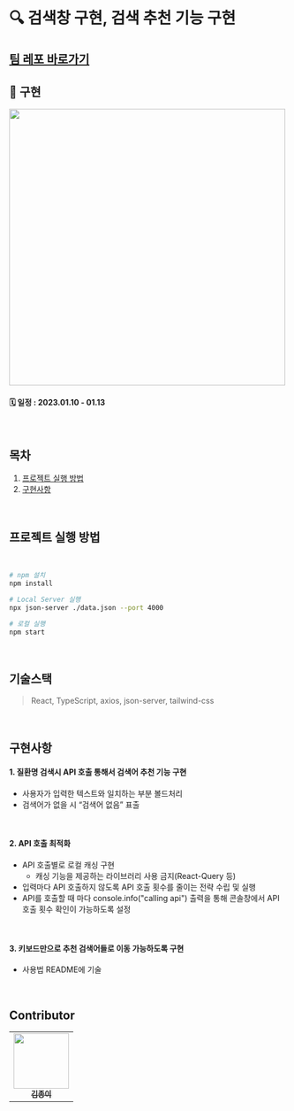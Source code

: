# 🔍 검색창 구현, 검색 추천 기능 구현

## [팀 레포 바로가기](https://github.com/wanted-onboarding8-6/pre-onboarding-8th-3week-6)

## 📌 구현
<img width="500px" src="https://user-images.githubusercontent.com/107424974/214620477-c2ae5004-8515-43d9-a4a0-6b572dfc9274.gif"/>

#### 🗓 일정 : 2023.01.10 - 01.13

</br>

## 목차

1. [프로젝트 실행 방법](#프로젝트-실행-방법)
2. [구현사항](#구현사항)

</br>

## 프로젝트 실행 방법

<br>

```bash
# npm 설치
npm install
```

```bash
# Local Server 실행
npx json-server ./data.json --port 4000
```

```bash
# 로컬 실행
npm start
```

<br>

## 기술스택

> React, TypeScript, axios, json-server, tailwind-css

<br>

## 구현사항

#### 1. 질환명 검색시 API 호출 통해서 검색어 추천 기능 구현

 - 사용자가 입력한 텍스트와 일치하는 부분 볼드처리
 - 검색어가 없을 시 “검색어 없음” 표출

</br>

#### 2. API 호출 최적화

 - API 호출별로 로컬 캐싱 구현
    - 캐싱 기능을 제공하는 라이브러리 사용 금지(React-Query 등)
 - 입력마다 API 호출하지 않도록 API 호출 횟수를 줄이는 전략 수립 및 실행
 - API를 호출할 때 마다 console.info("calling api") 출력을 통해 콘솔창에서 API 호출 횟수 확인이 가능하도록 설정

</br>

#### 3. 키보드만으로 추천 검색어들로 이동 가능하도록 구현

   - 사용법 README에 기술

</br>

## Contributor

<table>
  <tbody>
    <tr>
      <td align="center"><a href="https://github.com/Paperkeem"><img src="https://user-images.githubusercontent.com/107424974/212338824-fc8fd767-7ed3-4600-9596-7665f823be03.jpeg" width="100px;" alt=""/><br /><sub><b>김종이</b></sub></a><br /></td>
    </tr>
  </tbody>
</table>

</br>
